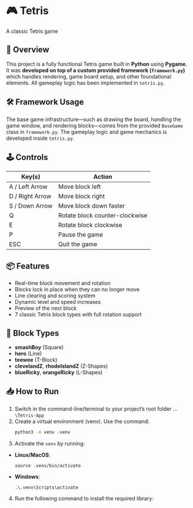 # 🎮 Tetris 

A classic Tetris game 

## 🚀 Overview

This project is a fully functional Tetris game built in **Python** using **Pygame**.  
It was **developed on top of a custom provided framework (`framework.py`)**  which handles rendering, game board setup, and other foundational elements. All gameplay logic has been implemented in `tetris.py`.

## 🛠️ Framework Usage

The base game infrastructure—such as drawing the board, handling the game window, and rendering blocks—comes from the provided `BaseGame` class in `framework.py`. The gameplay logic and game mechanics is developed inside `tetris.py`.

## 🕹️ Controls

| Key(s)         | Action                        |
|----------------|-------------------------------|
| A / Left Arrow | Move block left               |
| D / Right Arrow| Move block right              |
| S / Down Arrow | Move block down faster        |
| Q              | Rotate block counter-clockwise|
| E              | Rotate block clockwise        |
| P              | Pause the game                |
| ESC            | Quit the game                 |

## 📦 Features

- Real-time block movement and rotation
- Blocks lock in place when they can no longer move
- Line clearing and scoring system
- Dynamic level and speed increases
- Preview of the next block
- 7 classic Tetris block types with full rotation support

## 🧱 Block Types

- **smashBoy** (Square)
- **hero** (Line)
- **teewee** (T-Block)
- **clevelandZ**, **rhodeIslandZ** (Z-Shapes)
- **blueRicky**, **orangeRicky** (L-Shapes)

## 📥 How to Run

1. Switch in the command-line/terminal to your project’s root folder … `\Tetris-App`
2. Create a virtual environment (venv). Use the command:  
   ```bash
   python3 -m venv .venv
3. Activate the `venv` by running:  
- **Linux/MacOS**:  
  ```
  source .venv/bin/activate
  ```
- **Windows**:  
  ```
  .\.venv\Scripts\activate
  ```
4. Run the following command to install the required library:  


  

